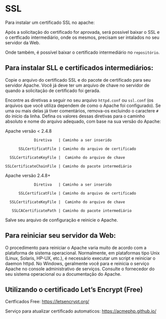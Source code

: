# SSL

Para instalar um certificado SSL no apache:

Após a solicitação do certificado for aprovada, será possível baixar o SSL e o certficado intermediário, onde os mesmos, precisam ser intalados no seu servidor da Web.

Onde também, é possível baixar o certificado intermediário no `repositório`.

## Para instalar SLL e certificados intermediários:

Copie o arquivo do certificado SSL e do pacote de certificado para seu servidor Apache. Você já deve ter um arquivo de chave no servidor de quando a solicitação de certificado foi gerada.

Encontre as diretivas a seguir no seu arquivo `httpd.conf` ou `ssl.conf` (os arquivos que você utiliza dependem de como o Apache foi configurado). Se uma ou mais delas já tiver comentários, remova-os excluindo o caractere `#` do início da linha. Defina os valores dessas diretivas para o caminho absoluto e nome do arquivo adequado, com base na sua versão do Apache:

Apache versão < 2.4.8

                 Diretiva   | Caminho a ser inserido

          SSLCertificatFile | Caminho do arquivo de certificado

      SSLCertificateKeyFile |  Caminho do arquivo de chave

    SSLCertificateChainFile | Caminho do pacote intermediário

Apache versão 2.4.8+

                 Diretiva   | Caminho a ser inserido

          SSLCertificatFile | Caminho do arquivo de certificado

      SSLCertificateKeyFile |  Caminho do arquivo de chave

       SSLCACertificatePath | Caminho do pacote intermediário

Salve seu arquivo de configuração e reinicie o Apache.

## Para reiniciar seu servidor da Web:

O procedimento para reiniciar o Apache varia muito de acordo com a plataforma de sistema operacional. Normalmente, em plataformas tipo Unix (Linux, Solaris, HP-UX, etc.), é necessário executar um script e reiniciar o daemon httpd. No Windows, geralmente você para e reinicia o serviço Apache no console administrativo de serviços. Consulte o fornecedor do seu sistema operacional ou a documentação do Apache.

## Utilizando o certificado Let’s Encrypt (Free)

Certficados Free: https://letsencrypt.org/

Serviço para atualizar certificado automaticos: https://acmephp.github.io/


